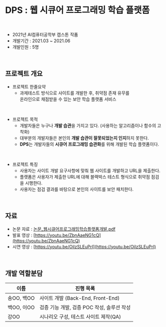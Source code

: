
# DPS : 웹 시큐어 프로그래밍 학습 플랫폼

</br>

- 2021년 AI컴퓨터공학부 캡스톤 작품
- 개발기간 : 2021.03 ~ 2021.06
- 개발인원 : 5명

</br>

## 프로젝트 개요  
- 프로젝트 한줄요약  
  - 과제테스트 방식으로 사이트를 개발한 후, 취약점 존재 유무를  
    온라인으로 채점받을 수 있는 보안 학습 플랫폼 서비스
</br>

- 프로젝트 목적  
  - 개발자들은 누구나 **개발 습관**을 가지고 있다. (사용하는 알고리즘이나 함수의 고착화)  
  - 대부분의 개발자들은 본인의 **개발 습관이 잘못되었는지 인지**하지 못한다.  
  - **DPS**는 개발자들의 **시큐어 프로그래밍 습관화**를 위해 개발된 학습 플랫폼이다.  
</br>

- 프로젝트 특징  
  - 사용자는 사이트 개발 요구사항에 맞춰 웹 사이트를 개발하고 URL을 제출한다.  
  - 플랫폼은 사용자가 제출한 URL에 대해 블랙박스 테스트 형식으로 취약점 점검을 시행한다.  
  - 사용자는 점검 결과를 바탕으로 본인의 사이트를 보안 패치한다.  

</br>

## 자료
- 논문 자료 : [논문_웹시큐어프로그래밍학습플랫폼개발.pdf](https://github.com/sinb57/dps/blob/master/[논문]%20웹%20시큐어%20프로그래밍%20학습%20플랫폼%20개발.pdf)
- 발표 영상 : [https://youtu.be/ZbnAaeNG1cQ](https://youtu.be/ZbnAaeNG1cQ)
- 시연 영상 : [https://youtu.be/OilzSLEuPrI](https://youtu.be/OilzSLEuPrI)

</br>

## 개발 역할분담

| 이름 | 진행 목록 |
|-|-|
| 송OO, 백OO | 사이트 개발 (Back-End, Front-End) |
| 백OO, 이OO | 검증 기능 개발, 검증 POC 작성, 솔루션 작성 |
| 강OO | 시나리오 구성, 테스트 사이트 제작(QA)  |



